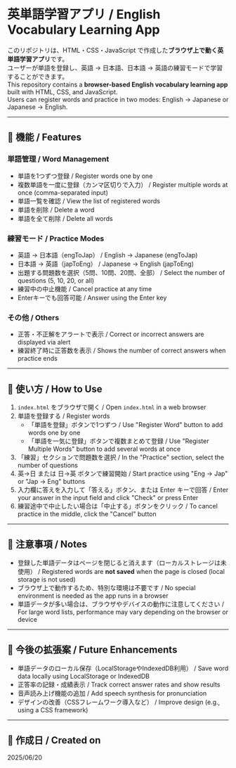 # 英単語学習アプリ / English Vocabulary Learning App

このリポジトリは、HTML・CSS・JavaScript で作成した**ブラウザ上で動く英単語学習アプリ**です。  
ユーザーが単語を登録し、英語 → 日本語、日本語 → 英語の練習モードで学習することができます。  
This repository contains a **browser-based English vocabulary learning app** built with HTML, CSS, and JavaScript.  
Users can register words and practice in two modes: English → Japanese or Japanese → English.

---

## 🔹 機能 / Features

### 単語管理 / Word Management
- 単語を1つずつ登録 / Register words one by one
- 複数単語を一度に登録（カンマ区切りで入力） / Register multiple words at once (comma-separated input)
- 単語一覧を確認 / View the list of registered words
- 単語を削除 / Delete a word
- 単語を全て削除 / Delete all words

### 練習モード / Practice Modes
- 英語 → 日本語（engToJap） / English → Japanese (engToJap)
- 日本語 → 英語（japToEng） / Japanese → English (japToEng)
- 出題する問題数を選択（5問、10問、20問、全部） / Select the number of questions (5, 10, 20, or all)
- 練習中の中止機能 / Cancel practice at any time
- Enterキーでも回答可能 / Answer using the Enter key

### その他 / Others
- 正答・不正解をアラートで表示 / Correct or incorrect answers are displayed via alert
- 練習終了時に正答数を表示 / Shows the number of correct answers when practice ends

---

## 🔹 使い方 / How to Use

1. `index.html` をブラウザで開く / Open `index.html` in a web browser  
2. 単語を登録する / Register words  
   - 「単語を登録」ボタンで1つずつ / Use "Register Word" button to add words one by one
   - 「単語を一気に登録」ボタンで複数まとめて登録 / Use "Register Multiple Words" button to add several words at once
3. 「練習」セクションで問題数を選択 / In the "Practice" section, select the number of questions
4. 英→日 または 日→英 ボタンで練習開始 / Start practice using "Eng → Jap" or "Jap → Eng" buttons
5. 入力欄に答えを入力して「答える」ボタン、または Enter キーで回答 / Enter your answer in the input field and click "Check" or press Enter
6. 練習途中で中止したい場合は「中止する」ボタンをクリック / To cancel practice in the middle, click the "Cancel" button

---

## 🔹 注意事項 / Notes
- 登録した単語データはページを閉じると消えます（ローカルストレージは未使用） / Registered words are **not saved** when the page is closed (local storage is not used)
- ブラウザ上で動作するため、特別な環境は不要です / No special environment is needed as the app runs in a browser
- 単語データが多い場合は、ブラウザやデバイスの動作に注意してください / For large word lists, performance may vary depending on the browser or device

---

## 🔹 今後の拡張案 / Future Enhancements
- 単語データのローカル保存（LocalStorageやIndexedDB利用） / Save word data locally using LocalStorage or IndexedDB
- 正答率の記録・成績表示 / Track correct answer rates and show results
- 音声読み上げ機能の追加 / Add speech synthesis for pronunciation
- デザインの改善（CSSフレームワーク導入など） / Improve design (e.g., using a CSS framework)

---

## 🔹 作成日 / Created on
2025/06/20
